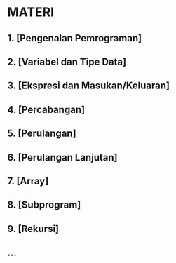 <h1>MATERI</h1>

## 1. [Pengenalan Pemrograman]
## 2. [Variabel dan Tipe Data]
## 3. [Ekspresi dan Masukan/Keluaran]
## 4. [Percabangan]
## 5. [Perulangan]
## 6. [Perulangan Lanjutan]
## 7. [Array]
## 8. [Subprogram]
## 9. [Rekursi]
## ...